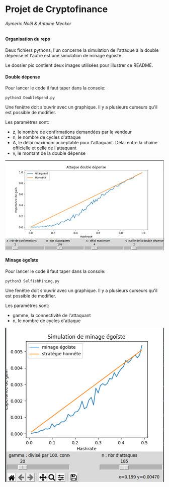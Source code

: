 # Projet de Cryptofinance

###### Aymeric Noël & Antoine Mecker



#### Organisation du repo

Deux fichiers pythons, l'un concerne la simulation de l'attaque à la double dépense et l'autre est une simulation de minage égoïste.

Le dossier pic contient deux images utilisées pour illustrer ce README.



#### Double dépense

Pour lancer le code il faut taper dans la console:

```
python3 DoubleSpend.py
```

Une fenêtre doit s'ouvrir avec un graphique. Il y a plusieurs curseurs qu'il est possible de modifier.

Les paramètres sont: 

- z, le nombre de confirmations demandées par le vendeur
- n, le nombre de cycles d'attaque
- A, le délai maximum acceptable pour l'attaquant. Délai entre la chaîne officielle et celle de l'attaquant
- v, le montant de la double dépense



![](./pic/screenDS.png)



#### Minage égoïste

Pour lancer le code il faut taper dans la console:

```
python3 SelfishMining.py
```

Une fenêtre doit s'ouvrir avec un graphique. Il y a plusieurs curseurs qu'il est possible de modifier.

Les paramètres sont: 

- gamme, la connectivité de l'attaquant 
- n, le nombre de cycles d'attaque



![](./pic/ScreenSelfish.png)



